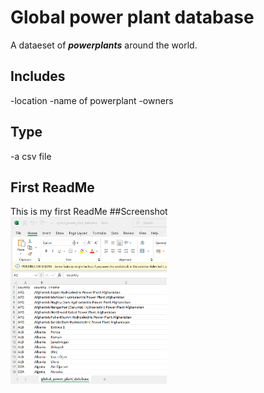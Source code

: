 # Global power plant database
A dataeset of ***powerplants*** around the world.
## Includes
-location
-name of powerplant
-owners
## Type
-a csv file
## First ReadMe
This is my first ReadMe
##Screenshot
<img src= "Screenshot1.png" width= 250px>
